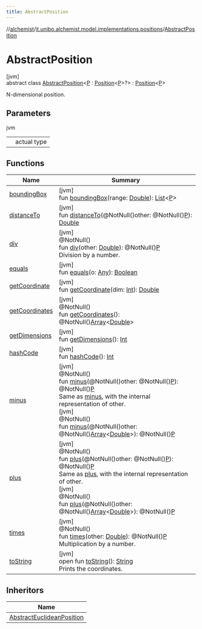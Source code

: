 ```yaml
---
title: AbstractPosition
---
```

//[alchemist](../../../index.html)/[it.unibo.alchemist.model.implementations.positions](../index.html)/[AbstractPosition](index.html)



# AbstractPosition



[jvm]\
abstract class [AbstractPosition](index.html)<[P](index.html) : [Position](../../it.unibo.alchemist.model.interfaces/-position/index.html)<[P](../../it.unibo.alchemist.model.implementations.layers/-uniform-layer/index.html)>?> : [Position](../../it.unibo.alchemist.model.interfaces/-position/index.html)<[P](../../it.unibo.alchemist.model.implementations.layers/-uniform-layer/index.html)> 

N-dimensional position.



## Parameters


jvm

| | |
|---|---|
| <P> | actual type |



## Functions


| Name | Summary |
|---|---|
| [boundingBox](bounding-box.html) | [jvm]<br>fun [boundingBox](bounding-box.html)(range: [Double](https://kotlinlang.org/api/latest/jvm/stdlib/kotlin/-double/index.html)): [List](https://docs.oracle.com/javase/8/docs/api/java/util/List.html)<[P](../../it.unibo.alchemist.model.implementations.layers/-uniform-layer/index.html)> |
| [distanceTo](distance-to.html) | [jvm]<br>fun [distanceTo](distance-to.html)(@NotNull()other: @NotNull()[P](index.html)): [Double](https://kotlinlang.org/api/latest/jvm/stdlib/kotlin/-double/index.html) |
| [div](div.html) | [jvm]<br>@NotNull()<br>fun [div](div.html)(other: [Double](https://kotlinlang.org/api/latest/jvm/stdlib/kotlin/-double/index.html)): @NotNull()[P](index.html)<br>Division by a number. |
| [equals](equals.html) | [jvm]<br>fun [equals](equals.html)(o: [Any](https://kotlinlang.org/api/latest/jvm/stdlib/kotlin/-any/index.html)): [Boolean](https://kotlinlang.org/api/latest/jvm/stdlib/kotlin/-boolean/index.html) |
| [getCoordinate](get-coordinate.html) | [jvm]<br>fun [getCoordinate](get-coordinate.html)(dim: [Int](https://kotlinlang.org/api/latest/jvm/stdlib/kotlin/-int/index.html)): [Double](https://kotlinlang.org/api/latest/jvm/stdlib/kotlin/-double/index.html) |
| [getCoordinates](get-coordinates.html) | [jvm]<br>@NotNull()<br>fun [getCoordinates](get-coordinates.html)(): @NotNull()[Array](https://kotlinlang.org/api/latest/jvm/stdlib/kotlin/-array/index.html)<[Double](https://kotlinlang.org/api/latest/jvm/stdlib/kotlin/-double/index.html)> |
| [getDimensions](get-dimensions.html) | [jvm]<br>fun [getDimensions](get-dimensions.html)(): [Int](https://kotlinlang.org/api/latest/jvm/stdlib/kotlin/-int/index.html) |
| [hashCode](hash-code.html) | [jvm]<br>fun [hashCode](hash-code.html)(): [Int](https://kotlinlang.org/api/latest/jvm/stdlib/kotlin/-int/index.html) |
| [minus](minus.html) | [jvm]<br>@NotNull()<br>fun [minus](minus.html)(@NotNull()other: @NotNull()[P](index.html)): @NotNull()[P](index.html)<br>Same as [minus](minus.html), with the internal representation of other.<br>[jvm]<br>@NotNull()<br>fun [minus](minus.html)(@NotNull()other: @NotNull()[Array](https://kotlinlang.org/api/latest/jvm/stdlib/kotlin/-array/index.html)<[Double](https://kotlinlang.org/api/latest/jvm/stdlib/kotlin/-double/index.html)>): @NotNull()[P](index.html) |
| [plus](plus.html) | [jvm]<br>@NotNull()<br>fun [plus](plus.html)(@NotNull()other: @NotNull()[P](index.html)): @NotNull()[P](index.html)<br>Same as [plus](plus.html), with the internal representation of other.<br>[jvm]<br>@NotNull()<br>fun [plus](plus.html)(@NotNull()other: @NotNull()[Array](https://kotlinlang.org/api/latest/jvm/stdlib/kotlin/-array/index.html)<[Double](https://kotlinlang.org/api/latest/jvm/stdlib/kotlin/-double/index.html)>): @NotNull()[P](index.html) |
| [times](times.html) | [jvm]<br>@NotNull()<br>fun [times](times.html)(other: [Double](https://kotlinlang.org/api/latest/jvm/stdlib/kotlin/-double/index.html)): @NotNull()[P](index.html)<br>Multiplication by a number. |
| [toString](to-string.html) | [jvm]<br>open fun [toString](to-string.html)(): [String](https://docs.oracle.com/javase/8/docs/api/java/lang/String.html)<br>Prints the coordinates. |


## Inheritors


| Name |
|---|
| [AbstractEuclideanPosition](../-abstract-euclidean-position/index.html) |

